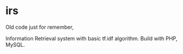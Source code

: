 # irs
Old code just for remember, 

Information Retrieval system with basic tf.idf algorithm. Build with PHP, MySQL.
